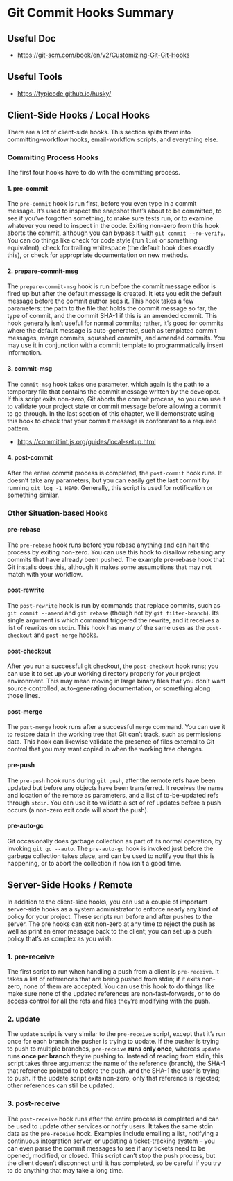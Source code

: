 # Git Commit Hooks Summary

## Useful Doc

- https://git-scm.com/book/en/v2/Customizing-Git-Git-Hooks

## Useful Tools
- https://typicode.github.io/husky/


## Client-Side Hooks / Local Hooks

There are a lot of client-side hooks. This section splits them into committing-workflow hooks, email-workflow scripts, and everything else.

### Commiting Process Hooks

The first four hooks have to do with the committing process.

#### 1. pre-commit
The `pre-commit` hook is run first, before you even type in a commit message. It’s used to inspect the snapshot that’s about to be committed, to see if you’ve forgotten something, to make sure tests run, or to examine whatever you need to inspect in the code. Exiting non-zero from this hook aborts the commit, although you can bypass it with `git commit --no-verify`. You can do things like check for code style (run `lint` or something equivalent), check for trailing whitespace (the default hook does exactly this), or check for appropriate documentation on new methods.

#### 2. prepare-commit-msg
The `prepare-commit-msg` hook is run before the commit message editor is fired up but after the default message is created. It lets you edit the default message before the commit author sees it. This hook takes a few parameters: the path to the file that holds the commit message so far, the type of commit, and the commit SHA-1 if this is an amended commit. This hook generally isn’t useful for normal commits; rather, it’s good for commits where the default message is auto-generated, such as templated commit messages, merge commits, squashed commits, and amended commits. You may use it in conjunction with a commit template to programmatically insert information.

#### 3. commit-msg
The `commit-msg` hook takes one parameter, which again is the path to a temporary file that contains the commit message written by the developer. If this script exits non-zero, Git aborts the commit process, so you can use it to validate your project state or commit message before allowing a commit to go through. In the last section of this chapter, we’ll demonstrate using this hook to check that your commit message is conformant to a required pattern.

- https://commitlint.js.org/guides/local-setup.html

#### 4. post-commit
After the entire commit process is completed, the `post-commit` hook runs. It doesn’t take any parameters, but you can easily get the last commit by running `git log -1 HEAD`. Generally, this script is used for notification or something similar.


### Other Situation-based Hooks

#### pre-rebase
The `pre-rebase` hook runs before you rebase anything and can halt the process by exiting non-zero. You can use this hook to disallow rebasing any commits that have already been pushed. The example pre-rebase hook that Git installs does this, although it makes some assumptions that may not match with your workflow.

#### post-rewrite
The `post-rewrite` hook is run by commands that replace commits, such as `git commit --amend` and `git rebase` (though not by `git filter-branch`). Its single argument is which command triggered the rewrite, and it receives a list of rewrites on `stdin`. This hook has many of the same uses as the `post-checkout` and `post-merge` hooks.

#### post-checkout
After you run a successful git checkout, the `post-checkout` hook runs; you can use it to set up your working directory properly for your project environment. This may mean moving in large binary files that you don’t want source controlled, auto-generating documentation, or something along those lines.

#### post-merge
The `post-merge` hook runs after a successful `merge` command. You can use it to restore data in the working tree that Git can’t track, such as permissions data. This hook can likewise validate the presence of files external to Git control that you may want copied in when the working tree changes.

#### pre-push
The `pre-push` hook runs during `git push`, after the remote refs have been updated but before any objects have been transferred. It receives the name and location of the remote as parameters, and a list of to-be-updated refs through `stdin`. You can use it to validate a set of ref updates before a push occurs (a non-zero exit code will abort the push).

#### pre-auto-gc
Git occasionally does garbage collection as part of its normal operation, by invoking `git gc --auto`. The `pre-auto-gc` hook is invoked just before the garbage collection takes place, and can be used to notify you that this is happening, or to abort the collection if now isn’t a good time.

## Server-Side Hooks / Remote

In addition to the client-side hooks, you can use a couple of important server-side hooks as a system administrator to enforce nearly any kind of policy for your project. These scripts run before and after pushes to the server. The pre hooks can exit non-zero at any time to reject the push as well as print an error message back to the client; you can set up a push policy that’s as complex as you wish.

### 1. pre-receive

The first script to run when handling a push from a client is `pre-receive`. It takes a list of references that are being pushed from stdin; if it exits non-zero, none of them are accepted. You can use this hook to do things like make sure none of the updated references are non-fast-forwards, or to do access control for all the refs and files they’re modifying with the push.

### 2. update

The `update` script is very similar to the `pre-receive` script, except that it’s run once for each branch the pusher is trying to update. If the pusher is trying to push to multiple branches, `pre-receive` **runs only once**, whereas `update` runs **once per branch** they’re pushing to. Instead of reading from stdin, this script takes three arguments: the name of the reference (branch), the SHA-1 that reference pointed to before the push, and the SHA-1 the user is trying to push. If the update script exits non-zero, only that reference is rejected; other references can still be updated.

### 3. post-receive

The `post-receive` hook runs after the entire process is completed and can be used to update other services or notify users. It takes the same stdin data as the `pre-receive` hook. Examples include emailing a list, notifying a continuous integration server, or updating a ticket-tracking system – you can even parse the commit messages to see if any tickets need to be opened, modified, or closed. This script can’t stop the push process, but the client doesn’t disconnect until it has completed, so be careful if you try to do anything that may take a long time.

